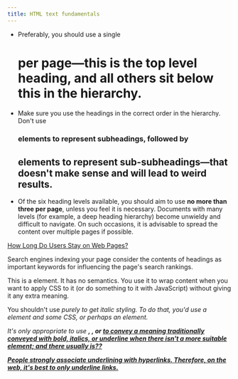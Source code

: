 ```yaml
---
title: HTML text fundamentals
---
```


- Preferably, you should use a single <h1> per page—this is the top level
  heading, and all others sit below this in the hierarchy.
- Make sure you use the headings in the correct order in the hierarchy. Don't
  use <h3> elements to represent subheadings, followed by <h2> elements to
  represent sub-subheadings—that doesn't make sense and will lead to weird
  results.
- Of the six heading levels available, you should aim to use **no more than
  three per page**, unless you feel it is necessary. Documents with many levels
  (for example, a deep heading hierarchy) become unwieldy and difficult to
  navigate. On such occasions, it is advisable to spread the content over
  multiple pages if possible.

[How Long Do Users Stay on Web Pages?](https://www.nngroup.com/articles/how-long-do-users-stay-on-web-pages/)

Search engines indexing your page consider the contents of headings as important
keywords for influencing the page's search rankings.

This is a <span> element. It has no semantics. You use it to wrap content when
you want to apply CSS to it (or do something to it with JavaScript) without
giving it any extra meaning.

You shouldn't use <em> purely to get italic styling. To do that, you'd use a
<span> element and some CSS, or perhaps an <i> element.

It's only appropriate to use <b>, <i>, or <u> to convey a meaning traditionally
conveyed with bold, italics, or underline when there isn't a more suitable
element; and there usually is??

People strongly associate underlining with hyperlinks. Therefore, on the web,
it's best to only underline links.
